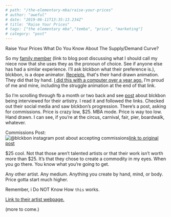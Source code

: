 ```yaml
---
# path: "/the-elementary-mba/raise-your-prices"
# author: "aweful"
# date: "2019-06-11T13:35:13.234Z"
# title: "Raise Your Prices"
# tags: ["the elementary mba","temba", "price", "marketing"]
# category: "post"
---
```


Raise Your Prices
What Do You Know About The Supply/Demand Curve?

So my [family member](http://localhost:8000/idnkhtw/they-is-my-family-member) (link to blog post discussing what I should call my niece now that she uses they as the pronoun of choice. See if anyone else has had a similar experience. I’ll ask blckbon what their preference is.), blckbon, is a dope animator. [Receipts](https://twitter.com/blckbon/status/1128738440135135232), that's their hand drawn animation. They did that by hand. [I did this with a computer over a year ago.](https://www.youtube.com/watch?v=bT4Kg_ES8nQ) I’m proud of me and mine, including the struggle animation at the end of that link.

So I’m scrolling through fb a month or two back and see [post](http://voyagephoenix.com/interview/art-life-jadzia-hart/) about blckbon being interviewed for their artistry. I read it and followed the links. Checked out their social media and saw blckbon’s progression. There’s a post, asking for commissions. Price is crazy low, $25.
MBA mode. Price is way too low. Hand drawn. I can see, if you’re at the circus, carnival, fair, pier, boardwalk, whatever.

Commissions Post:
![@blckbon instagram post about accepting commissions](https://res.cloudinary.com/devdash54321/image/upload/v1560366740/raise-your-prices/Screen_Shot_2019-06-12_at_12.11.10.png)[link to original post](https://www.instagram.com/p/BsCkIPEhD7c/?utm_source=ig_web_copy_link)

$25 cool.
Not that those aren’t talented artists or that their work isn’t worth more than $25. It’s that they chose to create a commodity in my eyes. When you go there. You know what you’re going to get.

Any other artist. Any medium. Anything you create by hand, mind, or body. Price gotta start much higher.

Remember, i Do NOT Know How `this` works.

[Link to their artist webpage.](https://blckbon.weebly.com/about.html)

(more to come.)